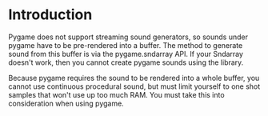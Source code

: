 # Introduction #

Pygame does not support streaming sound generators, so sounds under pygame have to be pre-rendered into a buffer. The method to generate sound from this buffer is via the pygame.sndarray API. If your Sndarray doesn't work, then you cannot create pygame sounds using the library.

Because pygame requires the sound to be rendered into a whole buffer, you cannot use continuous procedural sound, but must limit yourself to one shot samples that won't use up too much RAM. You must take this into consideration when using pygame.